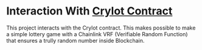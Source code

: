# Interaction With [Crylot Contract](https://github.com/0xmichalis/crylot-lottery-contracts)

This project interacts with the Crylot contract. This makes possible to make a simple lottery game with a Chainlink VRF (Verifiable Random Function) that ensures a trully random number inside Blockchain.
